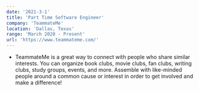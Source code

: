 ```yaml
---
date: '2021-3-1'
title: 'Part Time Software Engineer'
company: 'TeammateMe'
location: 'Dallas, Texas'
range: 'March 2020 - Present'
url: 'https://www.teammateme.com/'
---
```


- TeammateMe is a great way to connect with people who share similar interests. You can organize book clubs, movie clubs, fan clubs, writing clubs, study groups, events, and more. Assemble with like-minded people around a common cause or interest in order to get involved and make a difference!
